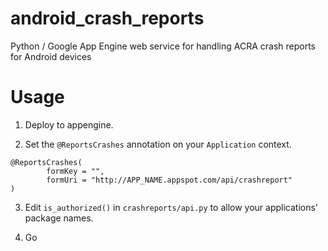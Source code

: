 android_crash_reports
=====================

Python / Google App Engine web service for handling ACRA crash reports
for Android devices

Usage
=====

1. Deploy to appengine.

2. Set the `@ReportsCrashes` annotation on your `Application` context.
```
@ReportsCrashes(
        formKey = "",
        formUri = "http://APP_NAME.appspot.com/api/crashreport"
)
```

3. Edit `is_authorized()` in `crashreports/api.py` to allow your applications'
package names.

4. Go
